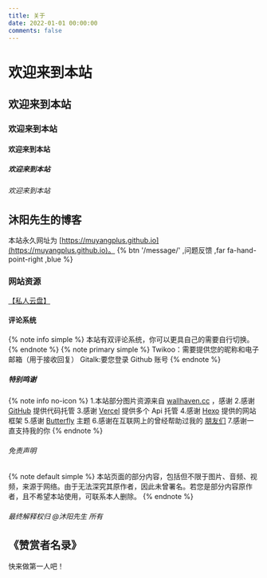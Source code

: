 ```yaml
---
title: 关于
date: 2022-01-01 00:00:00
comments: false
---
```


# 欢迎来到本站
## 欢迎来到本站
### 欢迎来到本站
#### 欢迎来到本站
##### 欢迎来到本站
###### 欢迎来到本站

## 沐阳先生的博客
本站永久网址为 [https://muyangplus.github.io](https://muyangplus.github.io)。
{% btn '/message/' ,问题反馈 ,far fa-hand-point-right ,blue %}

### 网站资源
[【私人云盘】](https://pan.muyangplus.vercel.app)

#### 评论系统
{% note info simple %}
本站有双评论系统，你可以更具自己的需要自行切换。
{% endnote %}
{% note primary simple %}
Twikoo：需要提供您的昵称和电子邮箱（用于接收回复）
Gitalk:要您登录 Github 账号
{% endnote %}

##### 特别鸣谢
{% note info no-icon %}
1.本站部分图片资源来自 [wallhaven.cc](https://wallhaven.cc) ，感谢
2.感谢 [GitHub](https://github.com) 提供代码托管
3.感谢 [Vercel](https://vercel.com/) 提供多个 Api 托管
4.感谢 [Hexo](https://hexo.io) 提供的网站框架
5.感谢 [Butterfly](https://butterfly.js.org) 主题
6.感谢在互联网上的曾经帮助过我的 [朋友们](/link/)
7.感谢一直支持我的你
{% endnote %}

###### 免责声明
{% note default simple %}
本站页面的部分内容，包括但不限于图片、音频、视频，来源于网络。由于无法深究其原作者，因此未曾署名。若您是部分内容原作者，且不希望本站使用，可联系本人删除。
{% endnote %}
###### 最终解释权归 @沐阳先生 所有

## 《赞赏者名录》
快来做第一人吧！
